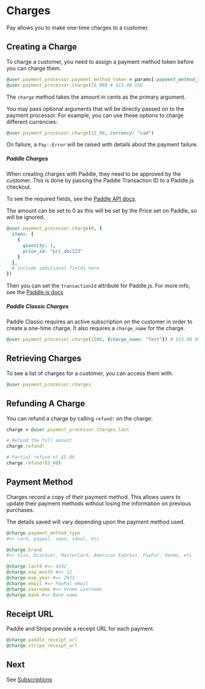 # Charges

Pay allows you to make one-time charges to a customer.

## Creating a Charge

To charge a customer, you need to assign a payment method token before you can charge them.

```ruby
@user.payment_processor.payment_method_token = params[:payment_method_token]
@user.payment_processor.charge(15_00) # $15.00 USD
```

The `charge` method takes the amount in cents as the primary argument.

You may pass optional arguments that will be directly passed on to the payment processor. For example, you can use these options to charge different currencies:

```ruby
@user.payment_processor.charge(15_00, currency: "cad")
```

On failure, a `Pay::Error` will be raised with details about the payment failure.

##### Paddle Charges

When creating charges with Paddle, they need to be approved by the customer. This is done by
passing the Paddle Transaction ID to a Paddle.js checkout.

To see the required fields, see the [Paddle API docs](https://developer.paddle.com/api-reference/transactions/create-transaction).

The amount can be set to 0 as this will be set by the Price set on Paddle, so will be ignored.

```ruby
@user.payment_processor.charge(0, {
  items: [
    {
      quantity: 1,
      price_id: "pri_abc123"
    }
  ],
  # include additional fields here
})
```

Then you can set the `transactionId` attribute for Paddle.js. For more info, see the [Paddle.js docs](https://developer.paddle.com/paddlejs/methods/paddle-checkout-open)

##### Paddle Classic Charges

Paddle Classic requires an active subscription on the customer in order to create a one-time charge. It also requires a `charge_name` for the charge.

```ruby
@user.payment_processor.charge(1500, {charge_name: "Test"}) # $15.00 USD
```

## Retrieving Charges

To see a list of charges for a customer, you can access them with:

```ruby
@user.payment_processor.charges
```

## Refunding A Charge

You can refund a charge by calling `refund!` on the charge:

```ruby
charge = @user.payment_processor.charges.last

# Refund the full amount
charge.refund!

# Partial refund of $5.00
charge.refund!(5_00)
```

## Payment Method

Charges record a copy of their payment method. This allows users to update their payment methods without losing the information on previous purchases.

The details saved will vary depending upon the payment method used.

```ruby
@charge.payment_method_type
#=> card, paypal, sepa, ideal, etc

@charge.brand
#=> Visa, Discover, MasterCard, American Express, PayPal, Venmo, etc

@charge.last4 #=> 4242
@charge.exp_month #=> 12
@charge.exp_year #=> 2021
@charge.email #=> PayPal email
@charge.username #=> Venmo username
@charge.bank #=> Bank name
```

## Receipt URL

Paddle and Stripe provide a receipt URL for each payment.

```ruby
@charge.paddle_receipt_url
@charge.stripe_receipt_url
```

## Next

See [Subscriptions](6_subscriptions.md)
